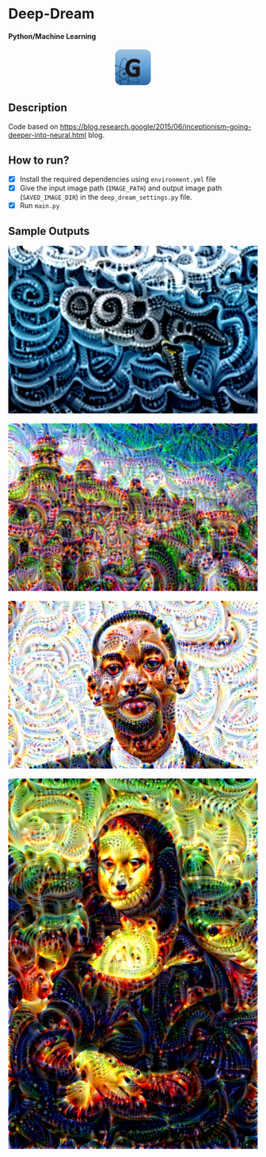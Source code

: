 # Deep-Dream
#### Python/Machine Learning

<div align="center">
  <a href="https://www.linkedin.com/in/guru-sarath-t-4ab648131/">
    <img src="https://raw.githubusercontent.com/gurusarath1/gurusarath1/main/includes/images/GitHubLogo_G_anitmation.gif" alt="Guru Sarath T" width="72" height="72">
  </a>
</div>

## Description
Code based on https://blog.research.google/2015/06/inceptionism-going-deeper-into-neural.html blog.

## How to run?
- [x] Install the required dependencies using ```environment.yml``` file
- [x] Give the input image path (```IMAGE_PATH```) and output image path (```SAVED_IMAGE_DIR```) in the ```deep_dream_settings.py``` file.
- [x] Run ```main.py```

## Sample Outputs

![output1](/saved_images/whale.png) <br><br>
![output1](/saved_images/buildins.png) <br><br>
![output1](/saved_images/actor.png) <br><br>
![output1](/saved_images/monalisa.png) <br><br>
